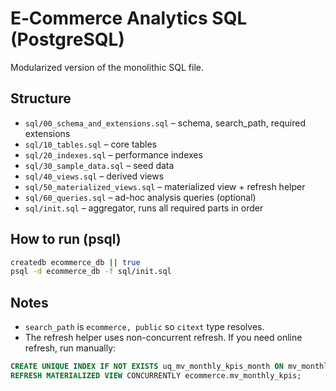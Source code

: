 # E‑Commerce Analytics SQL (PostgreSQL)

Modularized version of the monolithic SQL file.

## Structure
- `sql/00_schema_and_extensions.sql` – schema, search_path, required extensions
- `sql/10_tables.sql` – core tables
- `sql/20_indexes.sql` – performance indexes
- `sql/30_sample_data.sql` – seed data
- `sql/40_views.sql` – derived views
- `sql/50_materialized_views.sql` – materialized view + refresh helper
- `sql/60_queries.sql` – ad-hoc analysis queries (optional)
- `sql/init.sql` – aggregator, runs all required parts in order

## How to run (psql)
```sh
createdb ecommerce_db || true
psql -d ecommerce_db -f sql/init.sql
```

## Notes
- `search_path` is `ecommerce, public` so `citext` type resolves.
- The refresh helper uses non-concurrent refresh. If you need online refresh, run manually:
```sql
CREATE UNIQUE INDEX IF NOT EXISTS uq_mv_monthly_kpis_month ON mv_monthly_kpis (month);
REFRESH MATERIALIZED VIEW CONCURRENTLY ecommerce.mv_monthly_kpis;
```
